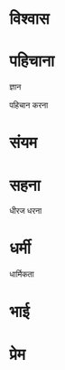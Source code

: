 #  विश्वास
#  पहिचाना

 ज्ञान

 पहिचान करना
#  संयम
#  सहना

 धीरज धरना
#  धर्मी

 धार्मिकता
#  भाई
#  प्रेम